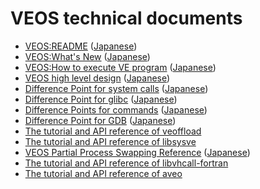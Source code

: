 VEOS technical documents
========================

* [VEOS:README](https://veos-sxarr-nec.github.io/doc/README.txt) ([Japanese](https://veos-sxarr-nec.github.io/doc/Japanese/README.txt))
* [VEOS:What's New](https://veos-sxarr-nec.github.io/doc/WHATSNEW.txt) ([Japanese](https://veos-sxarr-nec.github.io/doc/Japanese/WHATSNEW.txt))
* [VEOS:How to execute VE program](https://veos-sxarr-nec.github.io/doc/HowToExecuteVEprogram.txt) ([Japanese](https://veos-sxarr-nec.github.io/doc/Japanese/HowToExecuteVEprogram.txt))
* [VEOS high level design](https://veos-sxarr-nec.github.io/doc/VEOS_high_level_design.pdf) ([Japanese](https://veos-sxarr-nec.github.io/doc/Japanese/VEOS_high_level_design.pdf))
* [Difference Point for system calls](https://veos-sxarr-nec.github.io/doc/Difference_Point_System_Calls.pdf) ([Japanese](https://veos-sxarr-nec.github.io/doc/Japanese/Difference_Point_System_Calls.pdf))
* [Difference Point for glibc](https://veos-sxarr-nec.github.io/doc/Difference_Points_glibc.htm) ([Japanese](https://veos-sxarr-nec.github.io/doc/Japanese/Difference_Points_glibc.htm))
* [Difference Points for commands](https://veos-sxarr-nec.github.io/doc/Difference_Points_Commands.pdf) ([Japanese](https://veos-sxarr-nec.github.io/doc/Japanese/Difference_Points_Commands.pdf))
* [Difference Point for GDB](https://veos-sxarr-nec.github.io/doc/Difference_Points_GDB.htm) ([Japanese](https://veos-sxarr-nec.github.io/doc/Japanese/Difference_Points_GDB.htm))
* [The tutorial and API reference of veoffload](https://veos-sxarr-nec.github.io/veoffload/index.html)
* [The tutorial and API reference of libsysve](https://veos-sxarr-nec.github.io/libsysve/index.html)
* [VEOS Partial Process Swapping Reference](https://veos-sxarr-nec.github.io/doc/VEOS_Partial_Process_Swapping_Reference.txt) ([Japanese](https://veos-sxarr-nec.github.io/doc/Japanese/VEOS_Partial_Process_Swapping_Reference.txt))
* [The tutorial and API reference of libvhcall-fortran](https://veos-sxarr-nec.github.io/libvhcall-fortran/index.html)
* [The tutorial and API reference of aveo](https://veos-sxarr-nec.github.io/aveo/index.html)
